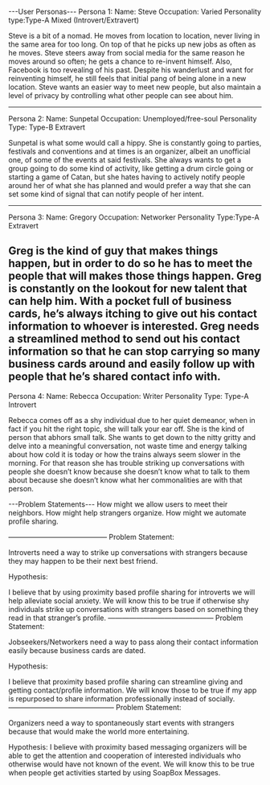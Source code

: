 


---User Personas---
Persona 1: 
Name: Steve
Occupation: Varied
Personality type:Type-A Mixed (Introvert/Extravert)

Steve is a bit of a nomad. He moves from location to location, never living in the same area for too long. On top of that he picks up new jobs as often as he moves. 
Steve steers away from social media for the same reason he moves around so often; he gets a chance to re-invent himself. Also, Facebook is too revealing of his past.
Despite his wanderlust and want for reinventing himself, he still feels that initial pang of being alone in a new location. Steve wants an easier way to meet new people, but also maintain a level of privacy by controlling what other people can see about him.

---

Persona 2:
Name: Sunpetal
Occupation: Unemployed/free-soul
Personality Type: Type-B Extravert

Sunpetal is what some would call a hippy. She is constantly going to parties, festivals and conventions and at times is an organizer, albeit an unofficial one, of some of the events at said festivals. 
She always wants to get a group going to do some kind of activity, like getting a drum circle going or starting a game of Catan, but she hates having to actively notify people around her of what she has planned and would prefer a way that she can set some kind of signal that can notify people of her intent.

---
Persona 3:
Name: Gregory
Occupation: Networker
Personality Type:Type-A Extravert

Greg is the kind of guy that makes things happen, but in order to do so he has to meet the people that will makes those things happen. Greg is constantly on the lookout for new talent that can help him. With a pocket full of business cards, he’s always itching to give out his contact information to whoever is interested. Greg needs a streamlined method to send out his contact information so that he can stop carrying so many business cards around and easily follow up with people that he’s shared contact info with.
---
Persona 4:
Name: Rebecca
Occupation: Writer
Personality Type: Type-A Introvert

Rebecca comes off as a shy individual due to her quiet demeanor, when in fact if you hit the right topic, she will talk your ear off. She is the kind of person that abhors small talk. She wants to get down to the nitty gritty and delve into a meaningful conversation, not waste time and energy talking about how cold it is today or how the trains always seem slower in the morning. 
For that reason she has trouble striking up conversations with people she doesn’t know because she doesn’t know what to talk to them about because she doesn’t know what her commonalities are with that person.

---Problem Statements---
How might we allow users to meet their neighbors.
How might help strangers organize.
How might we automate profile sharing.

——————————————
Problem Statement:

Introverts need a way to strike up conversations with strangers because they may happen to be their next best friend. 

Hypothesis:

I believe that by using proximity based profile sharing for introverts we will help alleviate social anxiety. 
We will know this to be true if otherwise shy individuals strike up conversations with strangers based on something they read in that stranger’s profile.
———————————————
Problem Statement:

Jobseekers/Networkers need a way to pass along their contact information easily because business cards are dated.

Hypothesis:

I believe that proximity based profile sharing can streamline giving and getting contact/profile information. 
We will know those to be true if my app is repurposed to share information professionally instead of socially.
———————————————
Problem Statement:

Organizers need a way to spontaneously start events with strangers because that would make the world more entertaining.

Hypothesis:
I believe with proximity based messaging organizers will be able to get the attention and cooperation of interested individuals who otherwise would have not known of the event. 
We will know this to be true when people get activities started by using SoapBox Messages.


